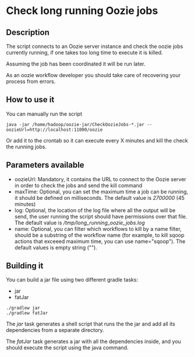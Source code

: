 # Check long running Oozie jobs

## Description
The script connects to an Oozie server instance and check the oozie jobs currently running, if one takes too 
long time to execute it is killed.
 
Assuming the job has been coordinated it will be run later.

As an oozie workflow developer you should take care of recovering your process from errors.

## How to use it
You can manually run the script
````
java -jar /home/hadoop/oozie-jar/CheckOozieJobs-*.jar --oozieUrl=http://localhost:11000/oozie
````
Or add it to the crontab so it can execute every X minutes and kill the check the running jobs.

## Parameters available
* oozieUrl: Mandatory, it contains the URL to connect to the Oozie server in order to check the jobs 
and send the kill command
* maxTime: Optional, you can set the maximum time a job can be running, it should be defined on milliseconds.
The default value is *2700000* (45 minutes)
* log: Optional, the location of the log file where all the output will be send, the user running the script
should have permissions over that file. The default value is */tmp/long_running_oozie_jobs.log*
* name: Optional, you can filter which workflows to kill by a name filter, should be a substring of the workflow name
(for example, to kill sqoop actions that exceeed maximum time, you can use name="sqoop"). The default values is empty
string ("").

## Building it
You can build a jar file using two different gradle tasks:

* jar
* fatJar

````
./gradlew jar
./gradlew fatJar
````

The *jar* task generates a shell script that runs the the jar and add all its dependencies from a separate 
directory.

The *fatJar* task generates a jar with all the dependencies inside, and you should execute the script using
the java command.
